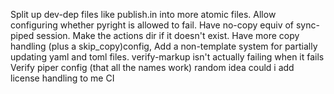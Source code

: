 Split up dev-dep files like publish.in into more atomic files.
Allow configuring whether pyright is allowed to fail.
Have no-copy equiv of sync-piped session.
Make the actions dir if it doesn't exist.
Have more copy handling (plus a skip_copy)config,
Add a non-template system for partially updating yaml and toml files.
verify-markup isn't actually failing when it fails
Verify piper config (that all the names work)
random idea could i add license handling to me CI
